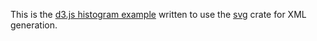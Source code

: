 This is the [d3.js histogram example](https://observablehq.com/@d3/histogram) written to use the [svg](https://crates.io/crates/svg) crate for XML generation.
